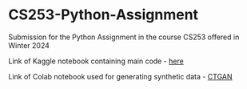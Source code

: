 # CS253-Python-Assignment
Submission for the Python Assignment in the course CS253 offered in Winter 2024

Link of Kaggle notebook containing main code - [here](https://www.kaggle.com/code/amoghbhagwatiitk/220288)

Link of Colab notebook used for generating synthetic data - [CTGAN](https://colab.research.google.com/drive/1kGjcZmSdl2IITnneCV7jnKvmeqVbZEvV?usp=sharing)
